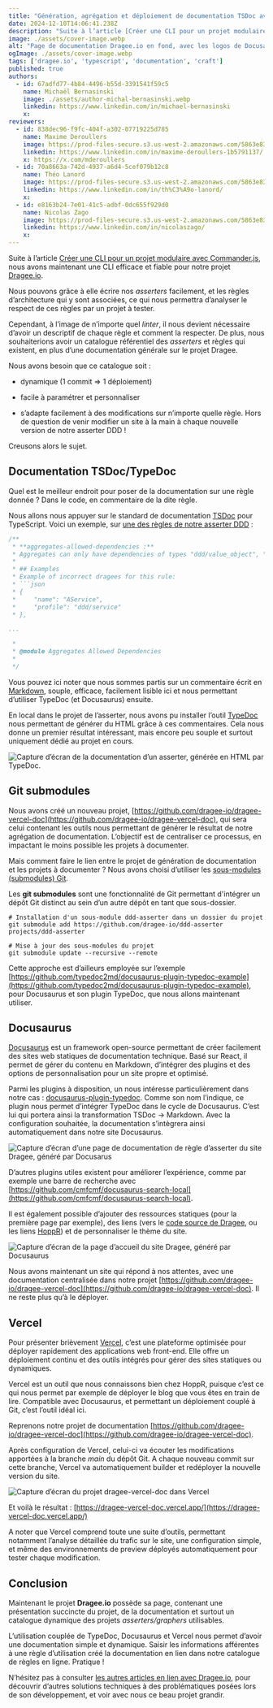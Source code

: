 ```yaml
---
title: "Génération, agrégation et déploiement de documentation TSDoc avec Docusaurus et Vercel"
date: 2024-12-10T14:06:41.238Z
description: "Suite à l’article [Créer une CLI pour un projet modulaire avec Commander.js](https://blog.hoppr.tech/blogs/2024-11-14-crer-une-cli-pour-un-projet-modulaire-avec-commanderjs), nous avons maintenant une"
image: ./assets/cover-image.webp
alt: "Page de documentation Dragee.io en fond, avec les logos de Docusaurus, Bun et Vercel"
ogImage: ./assets/cover-image.webp
tags: ['dragee.io', 'typescript', 'documentation', 'craft']
published: true
authors:
  - id: 67adfd77-4b84-4496-b55d-3391541f59c5
    name: Michaël Bernasinski
    image: ./assets/author-michal-bernasinski.webp
    linkedin: https://www.linkedin.com/in/michael-bernasinski
    x: 
reviewers:
  - id: 838dec96-f9fc-404f-a302-07719225d785
    name: Maxime Deroullers
    image: https://prod-files-secure.s3.us-west-2.amazonaws.com/5863e833-64f2-4f13-9f7a-2c92c72b5bbf/c69d0b59-558d-4e48-879f-bea3fec1fdef/Linkedin_Profile.png?X-Amz-Algorithm=AWS4-HMAC-SHA256&X-Amz-Content-Sha256=UNSIGNED-PAYLOAD&X-Amz-Credential=AKIAT73L2G45FSPPWI6X%2F20241210%2Fus-west-2%2Fs3%2Faws4_request&X-Amz-Date=20241210T140640Z&X-Amz-Expires=3600&X-Amz-Signature=1717ec06fe9281a6c6b23e68d1fd207de01aa4d0cec6dd9b0636ee1190e866e1&X-Amz-SignedHeaders=host&x-id=GetObject
    linkedin: https://www.linkedin.com/in/maxime-deroullers-1b5791137/
    x: https://x.com/mderoullers
  - id: 70a8663a-742d-4937-a6d4-5cef079b12c8
    name: Théo Lanord
    image: https://prod-files-secure.s3.us-west-2.amazonaws.com/5863e833-64f2-4f13-9f7a-2c92c72b5bbf/53946b9e-3bb9-45bd-a8b4-429c51156179/T04PC176TGB-U05EW3YF61Z-5e129f612df3-512.png?X-Amz-Algorithm=AWS4-HMAC-SHA256&X-Amz-Content-Sha256=UNSIGNED-PAYLOAD&X-Amz-Credential=AKIAT73L2G45FSPPWI6X%2F20241210%2Fus-west-2%2Fs3%2Faws4_request&X-Amz-Date=20241210T140640Z&X-Amz-Expires=3600&X-Amz-Signature=0872fb5dcb83126c48893f920e3646ae9781de7422ef2c6f6a650328b58a220a&X-Amz-SignedHeaders=host&x-id=GetObject
    linkedin: https://www.linkedin.com/in/th%C3%A9o-lanord/
    x: 
  - id: e8163b24-7e01-41c5-adbf-0dc655f929d0
    name: Nicolas Zago
    image: https://prod-files-secure.s3.us-west-2.amazonaws.com/5863e833-64f2-4f13-9f7a-2c92c72b5bbf/f8f82a79-9d41-4302-b1a5-37882985167f/nicoz_hoppr.png?X-Amz-Algorithm=AWS4-HMAC-SHA256&X-Amz-Content-Sha256=UNSIGNED-PAYLOAD&X-Amz-Credential=AKIAT73L2G45FSPPWI6X%2F20241210%2Fus-west-2%2Fs3%2Faws4_request&X-Amz-Date=20241210T140641Z&X-Amz-Expires=3600&X-Amz-Signature=db471f714fdcc59e94e41fb243834ba490d9e08146460424a8c63b6361cd4928&X-Amz-SignedHeaders=host&x-id=GetObject
    linkedin: https://www.linkedin.com/in/nicolaszago/
    x: 
---
```


<!-- markdownlint-disable-file -->


Suite à l’article [Créer une CLI pour un projet modulaire avec Commander.js](https://blog.hoppr.tech/blogs/2024-11-14-crer-une-cli-pour-un-projet-modulaire-avec-commanderjs), nous avons maintenant une CLI efficace et fiable pour notre projet [Dragee.io](https://github.com/dragee-io). 

Nous pouvons grâce à elle écrire nos _asserters_ facilement, et les règles d’architecture qui y sont associées, ce qui nous permettra d’analyser le respect de ces règles par un projet à tester.

Cependant, à l’image de n’importe quel _linter_, il nous devient nécessaire d’avoir un descriptif de chaque règle et comment la respecter. De plus, nous souhaiterions avoir un catalogue référentiel des _asserters_ et règles qui existent, en plus d’une documentation générale sur le projet Dragee.

Nous avons besoin que ce catalogue soit :

- dynamique (1 commit ⇒ 1 déploiement)

- facile à paramétrer et personnaliser

- s’adapte facilement à des modifications sur n’importe quelle règle. Hors de question de venir modifier un site à la main à chaque nouvelle version de notre asserter DDD !

Creusons alors le sujet.

## Documentation TSDoc/TypeDoc

Quel est le meilleur endroit pour poser de la documentation sur une règle donnée ? Dans le code, en commentaire de la dite règle.

Nous allons nous appuyer sur le standard de documentation [TSDoc](https://tsdoc.org/) pour TypeScript. Voici un exemple, sur [une des règles de notre asserter DDD](https://github.com/dragee-io/ddd-asserter/blob/main/src/rules/aggregates-allowed-dependencies.rule.ts) :

```typescript
/**
 * **aggregates-allowed-dependencies :**
 * Aggregates can only have dependencies of types "ddd/value_object", "ddd/entity" and "ddd/event"
 *
 * ## Examples
 * Example of incorrect dragees for this rule:
 * ```json
 * {
 *     "name": "AService",
 *     "profile": "ddd/service"
 * },

...

 *
 * @module Aggregates Allowed Dependencies
 *
 */
```

Vous pouvez ici noter que nous sommes partis sur un commentaire écrit en [Markdown](https://www.markdownguide.org/getting-started/), souple, efficace, facilement lisible ici et nous permettant d’utiliser TypeDoc (et Docusaurus) ensuite. 

En local dans le projet de l’asserter, nous avons pu installer l’outil [TypeDoc](https://typedoc.org/) nous permettant de générer du HTML grâce à ces commentaires. Cela nous donne un premier résultat intéressant, mais encore peu souple et surtout uniquement dédié au projet en cours.



![Capture d’écran de la documentation d’un asserter, générée en HTML par TypeDoc.](./assets/img1.webp)

## Git submodules

Nous avons créé un nouveau projet, [https://github.com/dragee-io/dragee-vercel-doc](https://github.com/dragee-io/dragee-vercel-doc), qui sera celui contenant les outils nous permettant de générer le résultat de notre agrégation de documentation. L’objectif est de centraliser ce processus, en impactant le moins possible les projets à documenter.

Mais comment faire le lien entre le projet de génération de documentation et les projets à documenter ? Nous avons choisi d’utiliser les [sous-modules (submodules) Git](https://git-scm.com/book/fr/v2/Utilitaires-Git-Sous-modules).  

Les **git submodules** sont une fonctionnalité de Git permettant d'intégrer un dépôt Git distinct au sein d’un autre dépôt en tant que sous-dossier. 

```shell
# Installation d'un sous-module ddd-asserter dans un dossier du projet
git submodule add https://github.com/dragee-io/ddd-asserter projects/ddd-asserter

# Mise à jour des sous-modules du projet
git submodule update --recursive --remote
```

Cette approche est d’ailleurs employée sur l’exemple [https://github.com/typedoc2md/docusaurus-plugin-typedoc-example](https://github.com/typedoc2md/docusaurus-plugin-typedoc-example), pour Docusaurus et son plugin TypeDoc, que nous allons maintenant utiliser.

## Docusaurus

[Docusaurus](https://docusaurus.io/) est un framework open-source permettant de créer facilement des sites web statiques de documentation technique. Basé sur React, il permet de gérer du contenu en Markdown, d’intégrer des plugins et des options de personnalisation pour un site propre et optimisé.

Parmi les plugins à disposition, un nous intéresse particulièrement dans notre cas : [docusaurus-plugin-typedoc](https://typedoc-plugin-markdown.org/plugins/docusaurus). Comme son nom l’indique, ce plugin nous permet d’intégrer TypeDoc dans le cycle de Docusaurus. C’est lui qui portera ainsi la transformation TSDoc → Markdown. Avec la configuration souhaitée, la documentation s’intègrera ainsi automatiquement dans notre site Docusaurus.



![Capture d’écran d’une page de documentation de règle d’asserter du site Dragee, généré par Docusarus](./assets/img2.webp)



D’autres plugins utiles existent pour améliorer l’expérience, comme par exemple une barre de recherche avec [https://github.com/cmfcmf/docusaurus-search-local](https://github.com/cmfcmf/docusaurus-search-local).

Il est également possible d’ajouter des ressources statiques (pour la première page par exemple), des liens (vers le [code source de Dragee](https://github.com/dragee-io), ou les liens [HoppR](https://www.linkedin.com/company/hopprtech)) et de personnaliser le thème du site.



![Capture d’écran de la page d’accueil du site Dragee, généré par Docusaurus](./assets/img3.webp)



Nous avons maintenant un site qui répond à nos attentes, avec une documentation centralisée dans notre projet [https://github.com/dragee-io/dragee-vercel-doc](https://github.com/dragee-io/dragee-vercel-doc). Il ne reste plus qu’à le déployer.

## Vercel

Pour présenter brièvement [Vercel](https://vercel.com/), c’est une plateforme optimisée pour déployer rapidement des applications web front-end. Elle offre un déploiement continu et des outils intégrés pour gérer des sites statiques ou dynamiques.

Vercel est un outil que nous connaissons bien chez HoppR, puisque c’est ce qui nous permet par exemple de déployer le blog que vous êtes en train de lire. Compatible avec Docusaurus, et permettant un déploiement couplé à Git, c’est l’outil idéal ici.

Reprenons notre projet de documentation  [https://github.com/dragee-io/dragee-vercel-doc](https://github.com/dragee-io/dragee-vercel-doc).

Après configuration de Vercel, celui-ci va écouter les modifications apportées à la branche _main_ du dépôt Git. A chaque nouveau commit sur cette branche, Vercel va automatiquement builder et redéployer la nouvelle version du site.


![Capture d’écran du projet dragee-vercel-doc dans Vercel](./assets/img4.webp)



Et voilà le résultat : [https://dragee-vercel-doc.vercel.app/](https://dragee-vercel-doc.vercel.app/)

A noter que Vercel comprend toute une suite d’outils, permettant notamment l’analyse détaillée du trafic sur le site, une configuration simple, et même des environnements de preview déployés automatiquement pour tester chaque modification. 

## Conclusion

Maintenant le projet **Dragee.io** possède sa page, contenant une présentation succincte du projet, de la documentation et surtout un catalogue dynamique des projets _asserters/graphers_ utilisables.

L’utilisation couplée de TypeDoc, Docusaurus et Vercel nous permet d’avoir une documentation simple et dynamique. Saisir les informations afférentes à une règle d’utilisation créé la documentation en lien dans notre catalogue de règles en ligne. Pratique !

N’hésitez pas à consulter [les autres articles en lien avec Dragee.io](https://blog.hoppr.tech/tags/Dragee.io), pour découvrir d’autres solutions techniques à des problématiques posées lors de son développement, et voir avec nous ce beau projet grandir.

